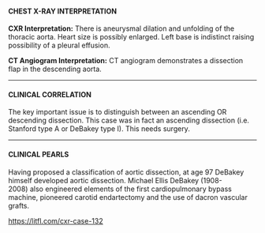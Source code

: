 #### CHEST X-RAY INTERPRETATION
**CXR Interpretation:** There is aneurysmal dilation and unfolding of the thoracic aorta. Heart size is possibly enlarged. Left base is indistinct raising possibility of a pleural effusion.

**CT Angiogram Interpretation:** CT angiogram demonstrates a dissection flap in the descending aorta.

---------------
#### CLINICAL CORRELATION
The key important issue is to distinguish between an ascending OR descending dissection. This case was in fact an ascending dissection (i.e. Stanford type A or DeBakey type I). This needs surgery.

---------------
#### CLINICAL PEARLS
Having proposed a classification of aortic dissection, at age 97 DeBakey himself developed aortic dissection. Michael Ellis DeBakey (1908-2008) also engineered elements of the first cardiopulmonary bypass machine, pioneered carotid endartectomy and the use of dacron vascular grafts.


<https://litfl.com/cxr-case-132>